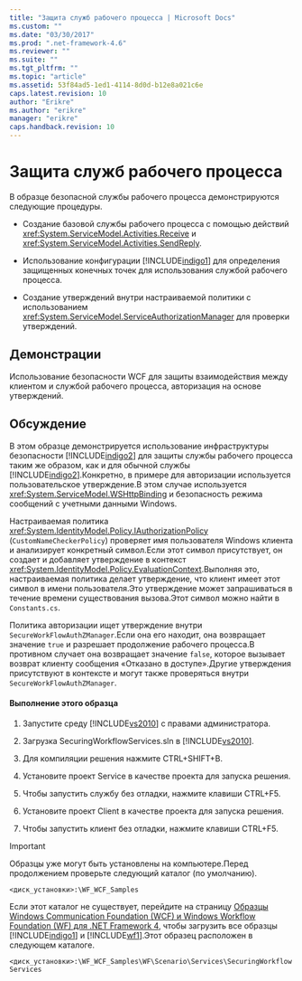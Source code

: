 ```yaml
---
title: "Защита служб рабочего процесса | Microsoft Docs"
ms.custom: ""
ms.date: "03/30/2017"
ms.prod: ".net-framework-4.6"
ms.reviewer: ""
ms.suite: ""
ms.tgt_pltfrm: ""
ms.topic: "article"
ms.assetid: 53f84ad5-1ed1-4114-8d0d-b12e8a021c6e
caps.latest.revision: 10
author: "Erikre"
ms.author: "erikre"
manager: "erikre"
caps.handback.revision: 10
---
```

# Защита служб рабочего процесса
В образце безопасной службы рабочего процесса демонстрируются следующие процедуры.  
  
-   Создание базовой службы рабочего процесса с помощью действий <xref:System.ServiceModel.Activities.Receive> и <xref:System.ServiceModel.Activities.SendReply>.  
  
-   Использование конфигурации [!INCLUDE[indigo1](../../../../includes/indigo1-md.md)] для определения защищенных конечных точек для использования службой рабочего процесса.  
  
-   Создание утверждений внутри настраиваемой политики с использованием <xref:System.ServiceModel.ServiceAuthorizationManager> для проверки утверждений.  
  
## Демонстрации  
 Использование безопасности WCF для защиты взаимодействия между клиентом и службой рабочего процесса, авторизация на основе утверждений.  
  
## Обсуждение  
 В этом образце демонстрируется использование инфраструктуры безопасности [!INCLUDE[indigo2](../../../../includes/indigo2-md.md)] для защиты службы рабочего процесса таким же образом, как и для обычной службы [!INCLUDE[indigo2](../../../../includes/indigo2-md.md)].Конкретно, в примере для авторизации используется пользовательское утверждение.В этом случае используется <xref:System.ServiceModel.WSHttpBinding> и безопасность режима сообщений с учетными данными Windows.  
  
 Настраиваемая политика <xref:System.IdentityModel.Policy.IAuthorizationPolicy> \(`CustomNameCheckerPolicy`\) проверяет имя пользователя Windows клиента и анализирует конкретный символ.Если этот символ присутствует, он создает и добавляет утверждение в контекст <xref:System.IdentityModel.Policy.EvaluationContext>.Выполняя это, настраиваемая политика делает утверждение, что клиент имеет этот символ в имени пользователя.Это утверждение может запрашиваться в течение времени существования вызова.Этот символ можно найти в `Constants.cs`.  
  
 Политика авторизации ищет утверждение внутри `SecureWorkFlowAuthZManager`.Если она его находит, она возвращает значение `true` и разрешает продолжение рабочего процесса.В противном случает она возвращает значение `false`, которое вызывает возврат клиенту сообщения «Отказано в доступе».Другие утверждения присутствуют в контексте и могут также проверяться внутри `SecureWorkFlowAuthZManager`.  
  
#### Выполнение этого образца  
  
1.  Запустите среду [!INCLUDE[vs2010](../../../../includes/vs2010-md.md)] с правами администратора.  
  
2.  Загрузка SecuringWorkflowServices.sln в [!INCLUDE[vs2010](../../../../includes/vs2010-md.md)].  
  
3.  Для компиляции решения нажмите CTRL\+SHIFT\+B.  
  
4.  Установите проект Service в качестве проекта для запуска решения.  
  
5.  Чтобы запустить службу без отладки, нажмите клавиши CTRL\+F5.  
  
6.  Установите проект Client в качестве проекта для запуска решения.  
  
7.  Чтобы запустить клиент без отладки, нажмите клавиши CTRL\+F5.  
  
> [!IMPORTANT]
>  Образцы уже могут быть установлены на компьютере.Перед продолжением проверьте следующий каталог \(по умолчанию\).  
>   
>  `<диск_установки>:\WF_WCF_Samples`  
>   
>  Если этот каталог не существует, перейдите на страницу [Образцы Windows Communication Foundation \(WCF\) и Windows Workflow Foundation \(WF\) для .NET Framework 4](http://go.microsoft.com/fwlink/?LinkId=150780), чтобы загрузить все образцы [!INCLUDE[indigo1](../../../../includes/indigo1-md.md)] и [!INCLUDE[wf1](../../../../includes/wf1-md.md)].Этот образец расположен в следующем каталоге.  
>   
>  `<диск_установки>:\WF_WCF_Samples\WF\Scenario\Services\SecuringWorkflowServices`